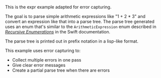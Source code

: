 
This is the expr example adapted for error capturing.

The goal is to parse simple arithmetic expressions like "1 + 2 * 3" and
convert an expression like that into a parse tree. The parse tree
generated uses an enum that's similar to the `ArithmeticExpression` enum
described in [_Recursive Enumerations_][swift_doc_rec_enums] in the
Swift documentation.

The parse tree is printed out in prefix notation in a lisp-like format.

This example uses error capturing to:
  - Collect multiple errors in one pass
  - Give clear error messages
  - Create a partial parse tree when there are errors

[swift_doc_rec_enums]: https://developer.apple.com/library/content/documentation/Swift/Conceptual/Swift_Programming_Language/Enumerations.html#//apple_ref/doc/uid/TP40014097-CH12-ID536

